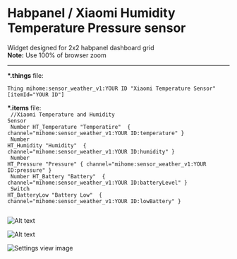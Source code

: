 # Habpanel / Xiaomi Humidity Temperature Pressure sensor 
Widget designed for 2x2 habpanel dashboard grid <br>
<b>Note:</b> Use 100% of browser zoom
<hr>
<b>*.things</b> file:<br>
<code>
Thing mihome:sensor_weather_v1:YOUR ID "Xiaomi Temperature Sensor" [itemId="YOUR ID"]
</code>

<b>*.items</b> file:<br>
<code>
//Xiaomi Temperature and Humidity Sensor<br>
Number HT_Temperature "Temperatire" <temperature> { channel="mihome:sensor_weather_v1:YOUR ID:temperature" }<br>
Number HT_Humidity "Humidity" <humidity> { channel="mihome:sensor_weather_v1:YOUR ID:humidity" }<br>
Number HT_Pressure "Pressure"  { channel="mihome:sensor_weather_v1:YOUR ID:pressure" }<br>
Number HT_Battery "Battery" <battery> { channel="mihome:sensor_weather_v1:YOUR ID:batteryLevel" }<br>
Switch HT_BatteryLow "Battery Low" <energy> { channel="mihome:sensor_weather_v1:YOUR ID:lowBattery" }<br>
</code>


![Alt text](https://github.com/andreypopov/habpanel-widget-xiaomi-sensor_weather_v1/blob/master/readme/device.jpg "Device")

![Alt text](https://github.com/andreypopov/habpanel-widget-xiaomi-sensor_weather_v1/blob/master/readme/widget_view1.png "Dashboard view")

![Settings view image](https://github.com/andreypopov/habpanel-widget-xiaomi-sensor_weather_v1/blob/master/readme/widget_settings1.png?raw=true "Settings view")